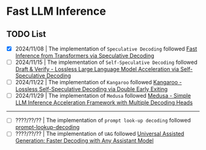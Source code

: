 # Fast LLM Inference
## TODO List
- [x] 2024/11/08 | The implementation of `Speculative Decoding` followed [Fast Inference from Transformers via Speculative Decoding](https://arxiv.org/pdf/2211.17192)
- [ ] 2024/11/15 | The implementation of `Self-Speculative Decoding` followed [Draft & Verify - Lossless Large Language Model Acceleration via Self-Speculative Decoding](https://arxiv.org/pdf/2309.08168)
- [ ] 2024/11/22 | The implementation of `Kangaroo` followed [Kangaroo - Lossless Self-Speculative Decoding via Double Early Exiting](https://arxiv.org/pdf/2404.18911)
- [ ] 2024/11/29 | The implementation of `Medusa` followed [Medusa - Simple LLM Inference Acceleration Framework with Multiple Decoding Heads](https://arxiv.org/pdf/2401.10774)
---
- [ ] ????/??/?? | The implementation of `prompt look-up decoding` followed [prompt-lookup-decoding](https://github.com/apoorvumang/prompt-lookup-decoding)
- [ ] ????/??/?? | The implementation of `UAG` followed [Universal Assisted Generation: Faster Decoding with Any Assistant Model](https://huggingface.co/blog/universal_assisted_generation)